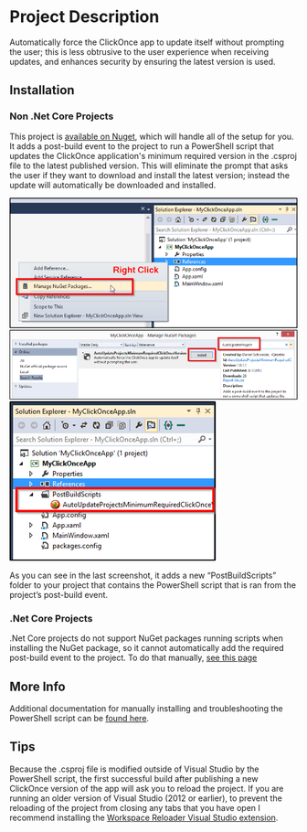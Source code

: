 # Project Description

Automatically force the ClickOnce app to update itself without prompting the user; this is less obtrusive to the user experience when receiving updates, and enhances security by ensuring the latest version is used.


## Installation

### Non .Net Core Projects

This project is [available on Nuget](https://nuget.org/packages/AutoUpdateProjectsMinimumRequiredClickOnceVersion), which will handle all of the setup for you.  It adds a post-build event to the project to run a PowerShell script that updates the ClickOnce application's minimum required version in the .csproj file to the latest published version. This will eliminate the prompt that asks the user if they want to download and install the latest version; instead the update will automatically be downloaded and installed.

![](docs/Images/NavigateToManageNugetPackages.png)
![](docs/Images/InstallPackageWindow.png)
![](docs/Images/FileAddedToProject.png)

As you can see in the last screenshot, it adds a new “PostBuildScripts” folder to your project that contains the PowerShell script that is ran from the project’s post-build event.


### .Net Core Projects

.Net Core projects do not support NuGet packages running scripts when installing the NuGet package, so it cannot automatically add the required post-build event to the project. To do that manually, [see this page](docs/HowToMakeVisualStudioRunThePowerShellScriptAutomatically.md)


## More Info

Additional documentation for manually installing and troubleshooting the PowerShell script can be [found here](docs/InstallingAndTroubleshooting.md).


## Tips

Because the .csproj file is modified outside of Visual Studio by the PowerShell script, the first successful build after publishing a new ClickOnce version of the app will ask you to reload the project. If you are running an older version of Visual Studio (2012 or earlier), to prevent the reloading of the project from closing any tabs that you have open I recommend installing the [Workspace Reloader Visual Studio extension](http://visualstudiogallery.msdn.microsoft.com/6705affd-ca37-4445-9693-f3d680c92f38).